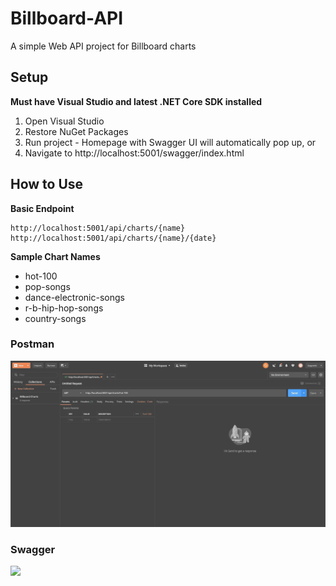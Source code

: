 Billboard-API
============

A simple Web API project for Billboard charts

## Setup
**Must have Visual Studio and latest .NET Core SDK installed**
1. Open Visual Studio
2. Restore NuGet Packages
3. Run project - Homepage with Swagger UI will automatically pop up, or
4. Navigate to http://localhost:5001/swagger/index.html

## How to Use

**Basic Endpoint**

```
http://localhost:5001/api/charts/{name}
http://localhost:5001/api/charts/{name}/{date}
```

**Sample Chart Names**

- hot-100
- pop-songs
- dance-electronic-songs
- r-b-hip-hop-songs
- country-songs

### Postman
![](postman.gif)

### Swagger
![](swagger.gif)